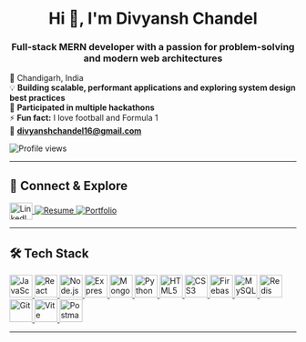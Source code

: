 <h1 align="center">Hi 👋, I'm Divyansh Chandel</h1>
<h3 align="center">Full-stack MERN developer with a passion for problem-solving and modern web architectures</h3>

📍 Chandigarh, India  
💡 **Building scalable, performant applications and exploring system design best practices**  
🚀 **Participated in multiple hackathons**  
⚡ **Fun fact:** I love football and Formula 1  
📧 **[divyanshchandel16@gmail.com](mailto:divyanshchandel16@gmail.com)**

<!-- Profile Views Counter -->
<p align="left"> 
  <img src="https://komarev.com/ghpvc/?username=divyanshchandel16&label=Profile%20views&color=0e75b6&style=flat" alt="Profile views" /> 
</p>

---

## 🔗 Connect & Explore

<p align="left">
  <a href="https://linkedin.com/in/username" target="blank">
    <img align="center" src="https://raw.githubusercontent.com/rahuldkjain/github-profile-readme-generator/master/src/images/icons/Social/linked-in-alt.svg" alt="LinkedIn" height="30" width="40" />
  </a>
  <a href="https://drive.google.com/file/d/1T8BTYIPnPaNeBDT9TDVKMOhlmARAqD-2/view?usp=sharing" target="_blank">
    <img src="https://img.shields.io/badge/Resume_📄-2D3748?style=for-the-badge&logo=googledrive&logoColor=white" alt="Resume"/>
  </a>
  <a href="https://divyanshchandel.netlify.app" target="_blank">
    <img src="https://img.shields.io/badge/Portfolio_🌐-2D3748?style=for-the-badge&logo=googlechrome&logoColor=white" alt="Portfolio"/>
  </a>
</p>

---

## 🛠️ Tech Stack

<p align="left">
  <a href="https://developer.mozilla.org/en-US/docs/Web/JavaScript" target="_blank">
    <img src="https://cdn.jsdelivr.net/gh/devicons/devicon/icons/javascript/javascript-plain.svg" title="JavaScript" width="40" height="40"/>
  </a>
  <a href="https://reactjs.org/" target="_blank">
    <img src="https://cdn.jsdelivr.net/gh/devicons/devicon/icons/react/react-original.svg" title="React" width="40" height="40"/>
  </a>
  <a href="https://nodejs.org" target="_blank">
    <img src="https://cdn.jsdelivr.net/gh/devicons/devicon/icons/nodejs/nodejs-original.svg" title="Node.js" width="40" height="40"/>
  </a>
  <a href="https://expressjs.com" target="_blank">
    <img src="https://cdn.jsdelivr.net/gh/devicons/devicon/icons/express/express-original.svg" title="Express" width="40" height="40"/>
  </a>
  <a href="https://www.mongodb.com/" target="_blank">
    <img src="https://cdn.jsdelivr.net/gh/devicons/devicon/icons/mongodb/mongodb-original.svg" title="MongoDB" width="40" height="40"/>
  </a>
  <a href="https://www.python.org" target="_blank">
    <img src="https://cdn.jsdelivr.net/gh/devicons/devicon/icons/python/python-original.svg" title="Python" width="40" height="40"/>
  </a>
  <a href="https://www.w3.org/html/" target="_blank">
    <img src="https://cdn.jsdelivr.net/gh/devicons/devicon/icons/html5/html5-original.svg" title="HTML5" width="40" height="40"/>
  </a>
  <a href="https://www.w3schools.com/css/" target="_blank">
    <img src="https://cdn.jsdelivr.net/gh/devicons/devicon/icons/css3/css3-original.svg" title="CSS3" width="40" height="40"/>
  </a>
  <a href="https://firebase.google.com/" target="_blank">
    <img src="https://cdn.jsdelivr.net/gh/devicons/devicon/icons/firebase/firebase-plain.svg" title="Firebase" width="40" height="40"/>
  </a>
  <a href="https://www.mysql.com/" target="_blank">
    <img src="https://cdn.jsdelivr.net/gh/devicons/devicon/icons/mysql/mysql-original.svg" title="MySQL" width="40" height="40"/>
  </a>
  <a href="https://redis.io" target="_blank">
    <img src="https://cdn.jsdelivr.net/gh/devicons/devicon/icons/redis/redis-original.svg" title="Redis" width="40" height="40"/>
  </a>
  <a href="https://git-scm.com/" target="_blank">
    <img src="https://cdn.jsdelivr.net/gh/devicons/devicon/icons/git/git-original.svg" title="Git" width="40" height="40"/>
  </a>
  <a href="https://vitejs.dev/" target="_blank">
    <img src="https://vitejs.dev/logo.svg" title="Vite" width="40" height="40"/>
  </a>
  <a href="https://postman.com" target="_blank">
    <img src="https://www.vectorlogo.zone/logos/getpostman/getpostman-icon.svg" title="Postman" width="40" height="40"/>
  </a>
</p>

---
